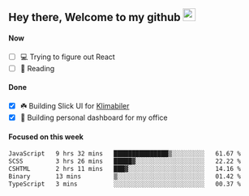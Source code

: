 ## Hey there, Welcome to my github <img src="https://media.giphy.com/media/hvRJCLFzcasrR4ia7z/giphy.gif" width="25px">

#### Now
- [ ] 💻 Trying to figure out React
- [ ] 📕 Reading

#### Done
- [x] ☘️ Building Slick UI for [Klimabiler](https://klimabiler.dk)
- [x] 🚀 Building personal dashboard for my office
 
 #### Focused on this week
<!--START_SECTION:waka-->

```txt
JavaScript   9 hrs 32 mins   ███████████████▒░░░░░░░░░   61.67 %
SCSS         3 hrs 26 mins   █████▓░░░░░░░░░░░░░░░░░░░   22.22 %
CSHTML       2 hrs 11 mins   ███▓░░░░░░░░░░░░░░░░░░░░░   14.16 %
Binary       13 mins         ▒░░░░░░░░░░░░░░░░░░░░░░░░   01.42 %
TypeScript   3 mins          ░░░░░░░░░░░░░░░░░░░░░░░░░   00.37 %
```

<!--END_SECTION:waka-->

